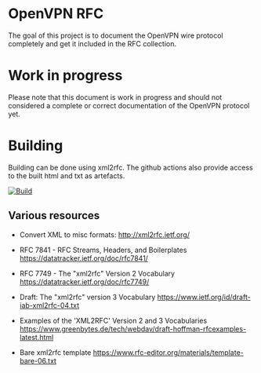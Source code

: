 OpenVPN RFC
===========

The goal of this project is to document the OpenVPN wire protocol completely and
get it included in the RFC collection.

Work in progress
===============
Please note that this document is work in progress and should not considered a complete or correct documentation
of the OpenVPN protocol yet. 

Building
========

Building can be done using xml2rfc. The github actions also provide access to the built html and txt as artefacts.

[![Build](https://github.com/openvpn/openvpn-rfc/actions/workflows/build.yaml/badge.svg)](https://github.com/openvpn/openvpn-rfc/actions/workflows/build.yaml)


Various resources
-----------------

* Convert XML to misc formats:
  http://xml2rfc.ietf.org/

* RFC 7841 - RFC Streams, Headers, and Boilerplates
  https://datatracker.ietf.org/doc/rfc7841/

* RFC 7749 - The "xml2rfc" Version 2 Vocabulary
  https://datatracker.ietf.org/doc/rfc7749/

* Draft: The "xml2rfc" version 3 Vocabulary
  https://www.ietf.org/id/draft-iab-xml2rfc-04.txt

* Examples of the 'XML2RFC' Version 2 and 3 Vocabularies
  https://www.greenbytes.de/tech/webdav/draft-hoffman-rfcexamples-latest.html

* Bare xml2rfc template
  https://www.rfc-editor.org/materials/template-bare-06.txt


